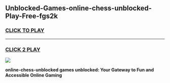 
## Unblocked-Games-online-chess-unblocked-Play-Free-fgs2k
<h3>
<a href="https://premium76.site?title=online-chess-unblocked&ref=10A">CLICK TO PLAY</a></h3>
<hr>

<h3>
<a href="https://premium76.site?title=online-chess-unblocked&ref=10A">CLICK 2 PLAY</a>
  
</h3>

<a href="https://premium76.site?title=online-chess-unblocked&ref=10A"><img src="https://clearcache.store/games.png"></a>


**online-chess-unblocked games unblocked: Your Gateway to Fun and Accessible Online Gaming**

